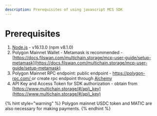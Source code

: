 ```yaml
---
description: Prerequisites of using javascript MCS SDK
---
```


# Prerequisites

1. [Node.js](https://nodejs.org/en/) - v16.13.0 (npm v8.1.0)
2. Polygon Mainnet Wallet - Metamask is recommended - [https://docs.filswan.com/multichain.storage/mcp-user-guide/setup-metamask](https://docs.filswan.com/multichain.storage/mcp-user-guide/setup-metamask)
3. Polygon Mainnet RPC endpoint: public endpoint - [https://polygon-rpc.com/ ](https://polygon-rpc.com/)or create rpc endpoint through [Alchemy](https://docs.alchemy.com/docs/how-to-add-alchemy-rpc-endpoints-to-metamask)
4. API Key and Access Token for SDK authorization - obtain from [https://www.multichain.storage/#/api\_key](https://www.multichain.storage/#/api\_key)

{% hint style="warning" %}
Polygon mainnet USDC token and MATIC are also necessary for making payments.
{% endhint %}
